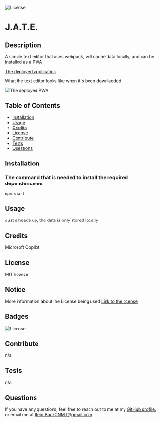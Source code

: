 ![License](https://img.shields.io/badge/License-MIT-yellow.svg)

  # J.A.T.E.
  
  ## Description
  
  A simple text editor that uses webpack, will cache data locally, and can be installed as a PWA

  [The deployed application](https://jate-m0ya.onrender.com/)

  What the text editor looks like when it's been downlaoded

  ![The deployed PWA](./assets/Screenshot%202024-04-10%20at%2011.23.16 AM.png)
  
  
  ## Table of Contents
  
  - [Installation](#installation)
  - [Usage](#usage)
  - [Credits](#credits)
  - [License](#license)
  - [Contribute](#contribute)
  - [Tests](#tests)
  - [Questions](#questions)
  
  ## Installation

  ### The command that is needed to install the required dependenceies
  `
  npm start
  `

  ## Usage
  
  Just a heads up, the data is only stored locally
  
  ## Credits
  
  Microsoft Copilot
  
  ## License
  
  MIT license
## Notice

More information about the License being used
 [Link to the license](https://mit-license.org/)
  
  ## Badges
  
  ![License](https://img.shields.io/badge/License-MIT-yellow.svg)
  
  ## Contribute
  
  n/a 
  
  ## Tests
  
  n/a  
  
  ## Questions
    
  If you have any questions, feel free to reach out to me at my [GitHub profile.](https://github.com/NuclearReid) or email me at Reid.BackCNMT@gmail.com
  